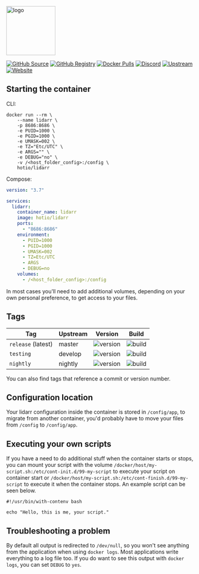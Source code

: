 [<img src="https://hotio.dev/img/lidarr.png" alt="logo" height="130" width="130">](https://github.com/lidarr/Lidarr)

[![GitHub Source](https://img.shields.io/badge/github-source-ffb64c?style=flat-square&logo=github&logoColor=white&labelColor=757575)](https://github.com/hotio/lidarr)
[![GitHub Registry](https://img.shields.io/badge/github-registry-ffb64c?style=flat-square&logo=github&logoColor=white&labelColor=757575)](https://github.com/orgs/hotio/packages/container/package/lidarr)
[![Docker Pulls](https://img.shields.io/docker/pulls/hotio/lidarr?color=ffb64c&style=flat-square&label=pulls&logo=docker&logoColor=white&labelColor=757575)](https://hub.docker.com/r/hotio/lidarr)
[![Discord](https://img.shields.io/discord/610068305893523457?style=flat-square&color=ffb64c&label=discord&logo=discord&logoColor=white&labelColor=757575)](https://hotio.dev/discord)
[![Upstream](https://img.shields.io/badge/upstream-project-ffb64c?style=flat-square&labelColor=757575)](https://github.com/lidarr/Lidarr)
[![Website](https://img.shields.io/badge/website-hotio.dev-ffb64c?style=flat-square&labelColor=757575)](https://hotio.dev/containers/lidarr)

## Starting the container

CLI:

```shell
docker run --rm \
    --name lidarr \
    -p 8686:8686 \
    -e PUID=1000 \
    -e PGID=1000 \
    -e UMASK=002 \
    -e TZ="Etc/UTC" \
    -e ARGS="" \
    -e DEBUG="no" \
    -v /<host_folder_config>:/config \
    hotio/lidarr
```

Compose:

```yaml
version: "3.7"

services:
  lidarr:
    container_name: lidarr
    image: hotio/lidarr
    ports:
      - "8686:8686"
    environment:
      - PUID=1000
      - PGID=1000
      - UMASK=002
      - TZ=Etc/UTC
      - ARGS
      - DEBUG=no
    volumes:
      - /<host_folder_config>:/config
```

In most cases you'll need to add additional volumes, depending on your own personal preference, to get access to your files.

## Tags

| Tag                    | Upstream | Version | Build |
| -----------------------|----------|---------|-------|
| `release` (latest)     | master   | ![version](https://img.shields.io/badge/dynamic/json?color=f5f5f5&style=flat-square&label=&query=%24.version&url=https%3A%2F%2Fraw.githubusercontent.com%2Fhotio%2Flidarr%2Frelease%2FVERSION.json) | ![build](https://img.shields.io/github/workflow/status/hotio/lidarr/build/release?style=flat-square&label=) |
| `testing`              | develop  | ![version](https://img.shields.io/badge/dynamic/json?color=f5f5f5&style=flat-square&label=&query=%24.version&url=https%3A%2F%2Fraw.githubusercontent.com%2Fhotio%2Flidarr%2Ftesting%2FVERSION.json) | ![build](https://img.shields.io/github/workflow/status/hotio/lidarr/build/testing?style=flat-square&label=) |
| `nightly`              | nightly  | ![version](https://img.shields.io/badge/dynamic/json?color=f5f5f5&style=flat-square&label=&query=%24.version&url=https%3A%2F%2Fraw.githubusercontent.com%2Fhotio%2Flidarr%2Fnightly%2FVERSION.json) | ![build](https://img.shields.io/github/workflow/status/hotio/lidarr/build/nightly?style=flat-square&label=) |

You can also find tags that reference a commit or version number.

## Configuration location

Your lidarr configuration inside the container is stored in `/config/app`, to migrate from another container, you'd probably have to move your files from `/config` to `/config/app`.

## Executing your own scripts

If you have a need to do additional stuff when the container starts or stops, you can mount your script with the volume `/docker/host/my-script.sh:/etc/cont-init.d/99-my-script` to execute your script on container start or `/docker/host/my-script.sh:/etc/cont-finish.d/99-my-script` to execute it when the container stops. An example script can be seen below.

```shell
#!/usr/bin/with-contenv bash

echo "Hello, this is me, your script."
```

## Troubleshooting a problem

By default all output is redirected to `/dev/null`, so you won't see anything from the application when using `docker logs`. Most applications write everything to a log file too. If you do want to see this output with `docker logs`, you can set `DEBUG` to `yes`.
